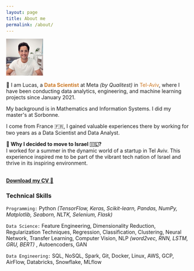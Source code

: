 ```yaml
---
layout: page
title: About me
permalink: /about/
---
```


<img src="/profil.jpg" alt="ProfilePic" width="20%" height="auto">

👋 I am Lucas, a <font color="#CC7722"><strong>Data Scientist</strong></font>
 at Meta _(by Qualitest)_ in  <font color="#CC7722">Tel-Aviv</font>, where I have been conducting data analytics, engineering, and machine learning projects since January 2021.

My background is in Mathematics and Information Systems. I did my master's at Sorbonne. 

I come from France 🇫🇷, I gained valuable experiences there by working for two years as a Data Scientist and Data Analyst.

**🤔 Why I decided to move to Israel 🇮🇱?** <br>
I worked for a summer in the dynamic world of a startup in Tel Aviv. This experience inspired me to be part of the vibrant tech nation of Israel and thrive in its inspiring environment.

<br>
<a href="/Lucas_Bensaid_DS_.pdf" download><strong>Download my CV &#x1F4C4;</strong></a>


<br>

### Technical Skills
`Programming:` Python _(TensorFlow, Keras, Scikit-learn, Pandas, NumPy, Matplotlib, Seaborn, NLTK, Selenium, Flask)_

`Data Science:` Feature Engineering, Dimensionality Reduction, Regularization Techniques, Regression, Classification, Clustering, Neural Network, Transfer Learning, Computer Vision, NLP _(word2vec, RNN, LSTM, GRU, BERT)_ , Autoencoders, GAN

`Data Engineering:` SQL, NoSQL, Spark, Git, Docker, Linux, AWS, GCP, AirFlow, Databricks, Snowflake, MLflow 
